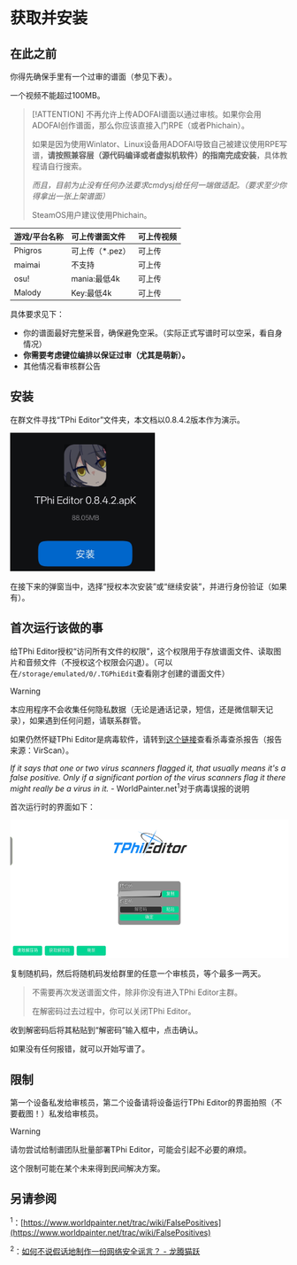 # 获取并安装

## 在此之前

你得先确保手里有一个过审的谱面（参见下表）。

一个视频不能超过100MB。

> [!ATTENTION] 不再允许上传ADOFAI谱面以通过审核。如果你会用ADOFAI创作谱面，那么你应该直接入门RPE（或者Phichain）。
>
> 如果是因为使用Winlator、Linux设备用ADOFAI导致自己被建议使用RPE写谱，**请按照兼容层（源代码编译或者虚拟机软件）的指南完成安装**，具体教程请自行搜索。
>
> *而且，目前为止没有任何办法要求cmdysj给任何一端做适配。（要求至少你得拿出一张上架谱面）*
>
> SteamOS用户建议使用Phichain。

| 游戏/平台名称 | 可上传谱面文件 | 可上传视频 |
| :----------- | :----------- | :--------- |
| Phigros | 可上传（*.pez） | 可上传 |
| maimai | 不支持 | 可上传 |
| osu! | mania:最低4k | 可上传 |
| Malody | Key:最低4k | 可上传|

具体要求见下：

- 你的谱面最好完整采音，确保避免空采。（实际正式写谱时可以空采，看自身情况）
- **你需要考虑键位编排以保证过审（尤其是萌新）。**
- 其他情况看审核群公告

## 安装

在群文件寻找“TPhi Editor”文件夹，本文档以0.8.4.2版本作为演示。

<img src="image.png" height="250" >

在接下来的弹窗当中，选择“授权本次安装”或“继续安装”，并进行身份验证（如果有）。

## 首次运行该做的事

给TPhi Editor授权“访问所有文件的权限”，这个权限用于存放谱面文件、读取图片和音频文件（不授权这个权限会闪退）。（可以在`/storage/emulated/0/.TGPhiEdit`查看刚才创建的谱面文件）

> [!WARNING]
>
> 本应用程序不会收集任何隐私数据（无论是通话记录，短信，还是微信聊天记录），如果遇到任何问题，请联系群管。
>
> 如果仍然怀疑TPhi Editor是病毒软件，请转到[这个链接](https://www.virscan.org/report/3bc2ebdefadef54925ad6ec8da657ced0ca7a2dcde405fc114f99b0fc9278e95)查看杀毒查杀报告（报告来源：VirScan）。
> 
> *If it says that one or two virus scanners flagged it, that usually means it's a false positive. Only if a significant portion of the virus scanners flag it there might really be a virus in it.* - WorldPainter.net<sup>1</sup>对于病毒误报的说明

首次运行时的界面如下：

<img src="image-2.png" height="250" >

复制随机码，然后将随机码发给群里的任意一个审核员，等个最多一两天。

> 不需要再次发送谱面文件，除非你没有进入TPhi Editor主群。
>
> 在解密码过去过程中，你可以关闭TPhi Editor。

收到解密码后将其粘贴到“解密码”输入框中，点击确认。

如果没有任何报错，就可以开始写谱了。

## 限制

第一个设备私发给审核员，第二个设备请将设备运行TPhi Editor的界面拍照（不要截图！）私发给审核员。

> [!WARNING]
>
> 请勿尝试给制谱团队批量部署TPhi Editor，可能会引起不必要的麻烦。
>
> 这个限制可能在某个未来得到民间解决方案。

## 另请参阅

<sup>1</sup>：[https://www.worldpainter.net/trac/wiki/FalsePositives](https://www.worldpainter.net/trac/wiki/FalsePositives)

<sup>2</sup>：[如何不说假话地制作一份网络安全谣言？ - 龙腾猫跃](https://bilibili.com/opus/718413265600774179)